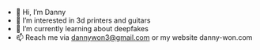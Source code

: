 - 👋 Hi, I’m Danny
- 👀 I’m interested in 3d printers and guitars
- 🌱 I’m currently learning about deepfakes
- 📫 Reach me via dannywon3@gmail.com or my website danny-won.com

<!---
dannywon3/dannywon3 is a ✨ special ✨ repository because its `README.md` (this file) appears on your GitHub profile.
You can click the Preview link to take a look at your changes.
--->
